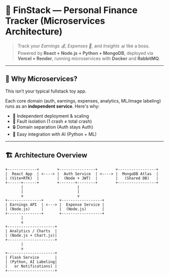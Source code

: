 # 💸 FinStack — Personal Finance Tracker (Microservices Architecture)

> Track your *Earnings 💰*, *Expenses 💸*, and *Insights 📊* like a boss.  
> Powered by **React + Node.js + Python + MongoDB**, deployed via **Vercel + Render**, running microservices with **Docker** and **RabbitMQ**.

---

## 🧩 Why Microservices?

This isn’t your typical fullstack toy app.

Each core domain (auth, earnings, expenses, analytics, ML/image labeling) runs as an **independent service**. Here's why:

- 🔧 Independent deployment & scaling
- 🔁 Fault isolation (1 crash ≠ total crash)
- 🔒 Domain separation (Auth stays Auth)
- 🧠 Easy integration with AI (Python + ML)

---

## 🏗️ Architecture Overview

```plaintext
+-------------+        +----------------+        +-----------------+
|  React App  | <----> |  Auth Service  | <----> |  MongoDB Atlas  |
| (Vite+RTK)  |        |  (Node + JWT)  |        |   (Shared DB)   |
+------+------+        +-------+--------+        +-----------------+
       |                        |
       |                        |
       v                        v
+---------------+       +------------------+
| Earnings API  | <---> |  Expense Service |
| (Node.js)     |       |  (Node.js)       |
+---------------+       +------------------+
       |
       v
+---------------------+
| Analytics / Charts  |
| (Node.js + Chart.js)|
+---------------------+
       |
       v
+---------------------+
| Flask Service       |
| (Python, AI Labeling|
|   or Notifications) |
+---------------------+

